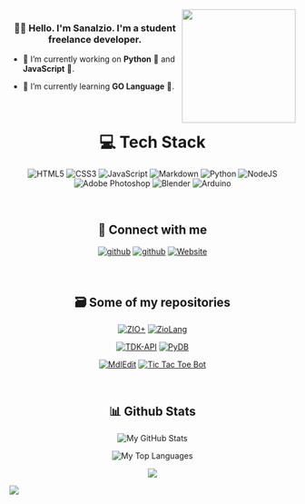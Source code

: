 <img src="sanalzio.svg" width=200 align="right">

### <div align="center">👋🏼 Hello. I'm Sanalzio. I'm a student freelance developer.</div>

- 🔭 I’m currently working on **Python** 🐍 and **JavaScript** 📜.

- 🌱 I’m currently learning **GO Language** 🦔.

<br/>

# <div align="center">💻 Tech Stack</div>
<div align="center">

![HTML5](https://img.shields.io/badge/html5-%23E34F26.svg?style=for-the-badge&logo=html5&logoColor=white) ![CSS3](https://img.shields.io/badge/css3-%231572B6.svg?style=for-the-badge&logo=css3&logoColor=white) ![JavaScript](https://img.shields.io/badge/javascript-%23323330.svg?style=for-the-badge&logo=javascript&logoColor=%23F7DF1E) ![Markdown](https://img.shields.io/badge/markdown-%23000000.svg?style=for-the-badge&logo=markdown&logoColor=white) ![Python](https://img.shields.io/badge/python-3670A0?style=for-the-badge&logo=python&logoColor=ffdd54) ![NodeJS](https://img.shields.io/badge/node.js-6DA55F?style=for-the-badge&logo=node.js&logoColor=white) ![Adobe Photoshop](https://img.shields.io/badge/adobe%20photoshop-%2331A8FF.svg?style=for-the-badge&logo=adobe%20photoshop&logoColor=white) ![Blender](https://img.shields.io/badge/blender-%23F5792A.svg?style=for-the-badge&logo=blender&logoColor=white) ![Arduino](https://img.shields.io/badge/-Arduino-00979D?style=for-the-badge&logo=Arduino&logoColor=white)
</div>

<br/>

## <div align="center">🔗 Connect with me</div>

<div align="center">

[<img src="https://img.shields.io/badge/github-%2324292e.svg?&style=for-the-badge&logo=github&logoColor=white" alt=github style="margin-bottom: 7px;" />](https://github.com/sanalzio)
[<img src="https://img.shields.io/badge/E--Mail-gray.svg?&style=for-the-badge&logo=maildotru&logoColor=white" alt=github style="margin-bottom: 7px;" />](mailto:sanalzio@duck.com)
[<img src="https://custom-icon-badges.demolab.com/badge/WebSite-black.svg?&style=for-the-badge&logo=globe&logoColor=darkgreen" alt="Website" style="margin-bottom: 7px;" />](https://sanalzio.github.io)

</div>

<br/>

## <div align="center">🗃 Some of my repositories</div>
<div align="center">

[![ZIO+](https://github-readme-stats.vercel.app/api/pin/?username=sanalzio&repo=zio-plus&show_owner=true&theme=dark)](https://www.github.com/sanalzio/zio-plus)
[![ZioLang](https://github-readme-stats.vercel.app/api/pin/?username=sanalzio&repo=zio-language&show_owner=true&theme=dark)](https://www.github.com/sanalzio/zio-language)

[![TDK-API](https://github-readme-stats.vercel.app/api/pin/?username=sanalzio&repo=TDK-API&show_owner=true&theme=dark)](https://www.github.com/sanalzio/TDK-API)
[![PyDB](https://github-readme-stats.vercel.app/api/pin/?username=sanalzio&repo=PyDB&show_owner=true&theme=dark)](https://www.github.com/sanalzio/PyDB)

[![MdlEdit](https://github-readme-stats.vercel.app/api/pin/?username=sanalzio&repo=Mdl-Edit-For-Goldsrc&show_owner=true&theme=dark)](https://www.github.com/sanalzio/Mdl-Edit-For-Goldsrc)
[![Tic Tac Toe Bot](https://github-readme-stats.vercel.app/api/pin/?username=sanalzio&repo=Tic-Tac-Toe-Bot&show_owner=true&theme=dark)](https://www.github.com/sanalzio/Tic-Tac-Toe-Bot)
</div>

<br/>

## <div align="center">📊 Github Stats</div>
<div align="center">

![My GitHub Stats](https://github-readme-stats.vercel.app/api?username=sanalzio&show_icons=true&hide_border=true&bg_color=1e1e2e&text_color=cdd6f4&icon_color=cba6f7&title_color=94e2d5\&rank_icon=github)

![My Top Languages](https://github-readme-stats.vercel.app/api/top-langs/?username=sanalzio&hide_border=true&bg_color=1e1e2e&text_color=cdd6f4&icon_color=cba6f7&title_color=94e2d5\&layout=compact)


[<img src="https://img.shields.io/badge/Donate-Buy%20Me%20A%20Coffee-orange.svg?style=for-the-badge&logo=buymeacoffee" align="center" />](https://www.buymeacoffee.com/sanalzio)
</div>

<img src="https://capsule-render.vercel.app/api?type=waving&color=gradient&height=100&section=footer" align="center" />
